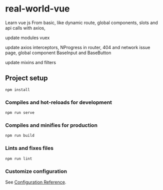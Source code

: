 # real-world-vue
Learn vue js From basic, like dynamic route, global components, slots and api calls with axios,


update modules vuex


update axios interceptors, NProgress in router, 404 and network issue page, global component BaseInput and BaseButton


update mixins and filters
## Project setup
```
npm install
```

### Compiles and hot-reloads for development
```
npm run serve
```

### Compiles and minifies for production
```
npm run build
```

### Lints and fixes files
```
npm run lint
```

### Customize configuration
See [Configuration Reference](https://cli.vuejs.org/config/).
